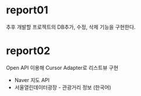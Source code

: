 # report01  
추후 개발할 프로젝트의 DB추가, 수정, 삭제 기능을 구현한다.  
  
# report02
Open API 이용해 Cursor Adapter로 리스트뷰 구현
- Naver 지도 API
- 서울열린데이터광장 - 관광거리 정보 (한국어)
